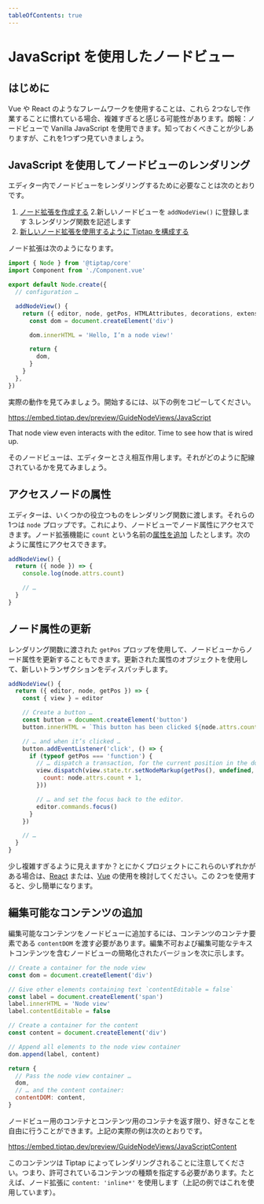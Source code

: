 ```yaml
---
tableOfContents: true
---
```


# JavaScript を使用したノードビュー

## はじめに

<!-- Using frameworks like Vue or React can feel too complex, if you’re used to work without those two. Good news: You can use Vanilla JavaScript in your node views. There is just a little bit you need to know, but let’s go through this one by one. -->

Vue や React のようなフレームワークを使用することは、これら 2つなしで作業することに慣れている場合、複雑すぎると感じる可能性があります。朗報：ノードビューで Vanilla JavaScript を使用できます。知っておくべきことが少しありますが、これを1つずつ見ていきましょう。


## JavaScript を使用してノードビューのレンダリング

<!-- Here is what you need to do to render a node view inside your editor: -->

エディター内でノードビューをレンダリングするために必要なことは次のとおりです。

<!-- 1. [Create a node extension](/guide/custom-extensions)
2. Register a new node view with `addNodeView()`
3. Write your render function
4. [Configure Tiptap to use your new node extension](/guide/configuration) -->

1. [ノード拡張を作成する](/guide/custom-extensions)
2.新しいノードビューを `addNodeView()` に登録します
3.レンダリング関数を記述します
4. [新しいノード拡張を使用するように Tiptap を構成する](/guide/configuration)

ノード拡張は次のようになります。

<!-- This is how your node extension could look like: -->

```js
import { Node } from '@tiptap/core'
import Component from './Component.vue'

export default Node.create({
  // configuration …

  addNodeView() {
    return ({ editor, node, getPos, HTMLAttributes, decorations, extension }) => {
      const dom = document.createElement('div')

      dom.innerHTML = 'Hello, I’m a node view!'

      return {
        dom,
      }
    }
  },
})
```

<!-- Got it? Let’s see it in action. Feel free to copy the below example to get started. -->

実際の動作を見てみましょう。開始するには、以下の例をコピーしてください。

https://embed.tiptap.dev/preview/GuideNodeViews/JavaScript

That node view even interacts with the editor. Time to see how that is wired up.

そのノードビューは、エディターとさえ相互作用します。それがどのように配線されているかを見てみましょう。

## アクセスノードの属性

エディターは、いくつかの役立つものをレンダリング関数に渡します。それらの1つは `node` プロップです。これにより、ノードビューでノード属性にアクセスできます。ノード拡張機能に `count` という名前の[属性を追加](/guide/custom-extensions#attributes) したとします。次のように属性にアクセスできます。

<!-- The editor passes a few helpful things to your render function. One of them is the `node` prop. This one enables you to access node attributes in your node view. Let’s say you have [added an attribute](/guide/custom-extensions#attributes) named `count` to your node extension. You could access the attribute like this: -->

```js
addNodeView() {
  return ({ node }) => {
    console.log(node.attrs.count)

    // …
  }
}
```


## ノード属性の更新

レンダリング関数に渡された `getPos` プロップを使用して、ノードビューからノード属性を更新することもできます。更新された属性のオブジェクトを使用して、新しいトランザクションをディスパッチします。

<!-- You can even update node attributes from your node view, with the help of the `getPos` prop passed to your render function. Dispatch a new transaction with an object of the updated attributes: -->

```js
addNodeView() {
  return ({ editor, node, getPos }) => {
    const { view } = editor

    // Create a button …
    const button = document.createElement('button')
    button.innerHTML = `This button has been clicked ${node.attrs.count} times.`

    // … and when it’s clicked …
    button.addEventListener('click', () => {
      if (typeof getPos === 'function') {
        // … dispatch a transaction, for the current position in the document …
        view.dispatch(view.state.tr.setNodeMarkup(getPos(), undefined, {
          count: node.attrs.count + 1,
        }))

        // … and set the focus back to the editor.
        editor.commands.focus()
      }
    })

    // …
  }
}
```

<!-- Does seem a little bit too complex? Consider using [React](/guide/node-views/react) or [Vue](/guide/node-views/vue), if you have one of those in your project anyway. It get’s a little bit easier with those two. -->

少し複雑すぎるように見えますか？とにかくプロジェクトにこれらのいずれかがある場合は、[React](/guide/node-views/react) または、[Vue](/guide/node-views/vue) の使用を検討してください。この 2つを使用すると、少し簡単になります。

## 編集可能なコンテンツの追加

編集可能なコンテンツをノードビューに追加するには、コンテンツのコンテナ要素である `contentDOM` を渡す必要があります。編集不可および編集可能なテキストコンテンツを含むノードビューの簡略化されたバージョンを次に示します。

<!-- To add editable content to your node view, you need to pass a `contentDOM`, a container element for the content. Here is a simplified version of a node view with non-editable and editable text content: -->

```js
// Create a container for the node view
const dom = document.createElement('div')

// Give other elements containing text `contentEditable = false`
const label = document.createElement('span')
label.innerHTML = 'Node view'
label.contentEditable = false

// Create a container for the content
const content = document.createElement('div')

// Append all elements to the node view container
dom.append(label, content)

return {
  // Pass the node view container …
  dom,
  // … and the content container:
  contentDOM: content,
}
```

<!-- Got it? You’re free to do anything you like, as long as you return a container for the node view and another one for the content. Here is the above example in action: -->

<!-- https://embed.tiptap.dev/preview/GuideNodeViews/JavaScriptContent -->

<!-- Keep in mind that this content is rendered by Tiptap. That means you need to tell what kind of content is allowed, for example with `content: 'inline*'` in your node extension (that’s what we use in the above example). -->

ノードビュー用のコンテナとコンテンツ用のコンテナを返す限り、好きなことを自由に行うことができます。上記の実際の例は次のとおりです。

https://embed.tiptap.dev/preview/GuideNodeViews/JavaScriptContent

このコンテンツは Tiptap によってレンダリングされることに注意してください。つまり、許可されているコンテンツの種類を指定する必要があります。たとえば、ノード拡張に `content: 'inline*'` を使用します（上記の例ではこれを使用しています）。
